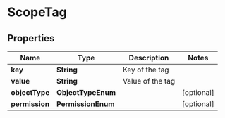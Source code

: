 

# ScopeTag


## Properties

Name | Type | Description | Notes
------------ | ------------- | ------------- | -------------
**key** | **String** | Key of the tag | 
**value** | **String** | Value of the tag | 
**objectType** | **ObjectTypeEnum** |  |  [optional]
**permission** | **PermissionEnum** |  |  [optional]



